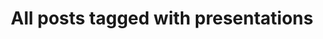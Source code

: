 ---
layout: tag
title: "All posts tagged with presentations"
permalink: /weblog/tags/presentations/
taxonomy: presentations
---